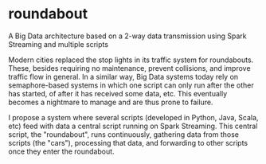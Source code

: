 # roundabout
A Big Data architecture based on a 2-way data transmission using Spark Streaming and multiple scripts

Modern cities replaced the stop lights in its traffic system for roundabouts. These, besides requiring no maintenance, prevent collisions, and improve traffic flow in general. In a similar way, Big Data systems today rely on semaphore-based systems in which one script can only run after the other has started, of after it has received some data, etc. This eventually becomes a nightmare to manage and are thus prone to failure.

I propose a system where several scripts (developed in Python, Java, Scala, etc) feed with data a central script running on Spark Streaming. This central script, the "roundabout", runs continuously, gathering data from those scripts (the "cars"), processing that data, and forwarding to other scripts once they enter the roundabout.
